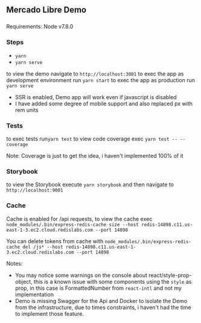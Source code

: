 ## Mercado Libre Demo

###
Requirements: Node v7.8.0

### Steps
- `yarn`
- `yarn serve`

to view the demo navigate to `http://localhost:3001`
to exec the app as development environment run `yarn start`
to exec the app as production run `yarn serve`

- SSR is enabled, Demo app will work even if javascript is disabled
- I have added some degree of mobile support and also replaced px with rem units

### Tests
to exec tests run`yarn test`
to view code coverage exec `yarn test -- --coverage`

Note: Coverage is just to get the idea, i haven't implemented 100% of it
### Storybook
to view the Storybook execute `yarn storybook` and then navigate to `http://localhost:9001`

### Cache
Cache is enabled for /api requests, to view the cache exec `node_modules/.bin/express-redis-cache size --host redis-14898.c11.us-east-1-3.ec2.cloud.redislabs.com --port 14898`

You can delete tokens from cache with `node_modules/.bin/express-redis-cache del /js* --host redis-14898.c11.us-east-1-3.ec2.cloud.redislabs.com --port 14898`

Notes:
- You may notice some warnings on the console about react/style-prop-object,
  this is a known issue with some components using the `style` as prop, in this case is FormattedNumber from `react-intl`
  and not my implementation
- Demo is missing Swagger for the Api and Docker to isolate the Demo from the infrastructure, due to times constraints, i haven't had the time to implement those feature.
